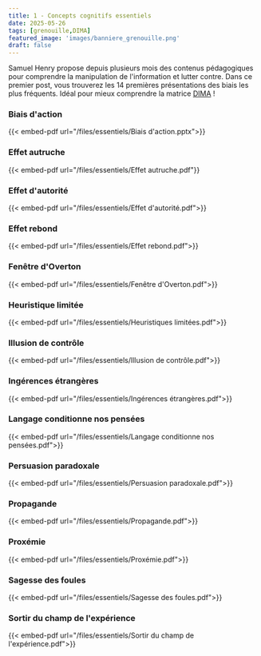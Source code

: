 ```yaml
---
title: 1 - Concepts cognitifs essentiels
date: 2025-05-26
tags: [grenouille,DIMA]
featured_image: 'images/banniere_grenouille.png'
draft: false
---
```


Samuel Henry propose depuis plusieurs mois des contenus pédagogiques pour comprendre la manipulation de l'information et lutter contre.
Dans ce premier post, vous trouverez les 14 premières présentations des biais les plus fréquents.
Idéal pour mieux comprendre la matrice [DIMA](https://m82-project.org/ressources/framework_dima_presentation:) !

### Biais d'action

{{< embed-pdf url="/files/essentiels/Biais d'action.pptx">}}

### Effet autruche

{{< embed-pdf url="/files/essentiels/Effet autruche.pdf"}}

### Effet d'autorité

{{< embed-pdf url="/files/essentiels/Effet d'autorité.pdf">}}

### Effet rebond

{{< embed-pdf url="/files/essentiels/Effet rebond.pdf">}}

### Fenêtre d'Overton

{{< embed-pdf url="/files/essentiels/Fenêtre d'Overton.pdf">}}

### Heuristique limitée

{{< embed-pdf url="/files/essentiels/Heuristiques limitées.pdf">}}

### Illusion de contrôle

{{< embed-pdf url="/files/essentiels/Illusion de contrôle.pdf">}}

### Ingérences étrangères

{{< embed-pdf url="/files/essentiels/Ingérences étrangères.pdf">}}

### Langage conditionne nos pensées

{{< embed-pdf url="/files/essentiels/Langage conditionne nos pensées.pdf">}}

### Persuasion paradoxale

{{< embed-pdf url="/files/essentiels/Persuasion paradoxale.pdf">}}

### Propagande

{{< embed-pdf url="/files/essentiels/Propagande.pdf">}}

### Proxémie

{{< embed-pdf url="/files/essentiels/Proxémie.pdf">}}

### Sagesse des foules

{{< embed-pdf url="/files/essentiels/Sagesse des foules.pdf">}}

### Sortir du champ de l'expérience

{{< embed-pdf url="/files/essentiels/Sortir du champ de l'expérience.pdf">}}
